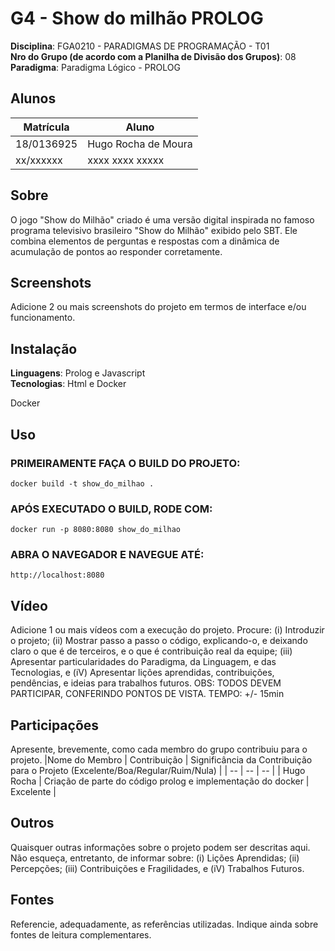 # G4 - Show do milhão PROLOG

**Disciplina**: FGA0210 - PARADIGMAS DE PROGRAMAÇÃO - T01 <br>
**Nro do Grupo (de acordo com a Planilha de Divisão dos Grupos)**: 08<br>
**Paradigma**: Paradigma Lógico - PROLOG<br>

## Alunos
|Matrícula | Aluno |
| -- | -- |
| 18/0136925  |  Hugo Rocha de Moura |
| xx/xxxxxx  |  xxxx xxxx xxxxx |

## Sobre 
O jogo "Show do Milhão" criado é uma versão digital inspirada no famoso programa televisivo brasileiro "Show do Milhão" exibido pelo SBT. Ele combina elementos de perguntas e respostas com a dinâmica de acumulação de pontos ao responder corretamente.

## Screenshots
Adicione 2 ou mais screenshots do projeto em termos de interface e/ou funcionamento.

## Instalação 
**Linguagens**: Prolog e Javascript <br>
**Tecnologias**: Html e Docker<br>

Docker

## Uso 

### PRIMEIRAMENTE FAÇA O BUILD DO PROJETO:
    docker build -t show_do_milhao .
### APÓS EXECUTADO O BUILD, RODE COM:
    docker run -p 8080:8080 show_do_milhao
### ABRA O NAVEGADOR E NAVEGUE ATÉ:
    http://localhost:8080

## Vídeo
Adicione 1 ou mais vídeos com a execução do projeto.
Procure: 
(i) Introduzir o projeto;
(ii) Mostrar passo a passo o código, explicando-o, e deixando claro o que é de terceiros, e o que é contribuição real da equipe;
(iii) Apresentar particularidades do Paradigma, da Linguagem, e das Tecnologias, e
(iV) Apresentar lições aprendidas, contribuições, pendências, e ideias para trabalhos futuros.
OBS: TODOS DEVEM PARTICIPAR, CONFERINDO PONTOS DE VISTA.
TEMPO: +/- 15min

## Participações
Apresente, brevemente, como cada membro do grupo contribuiu para o projeto.
|Nome do Membro | Contribuição | Significância da Contribuição para o Projeto (Excelente/Boa/Regular/Ruim/Nula) |
| -- | -- | -- |
| Hugo Rocha  |  Criação de parte do código prolog e implementação do  docker | Excelente |

## Outros 
Quaisquer outras informações sobre o projeto podem ser descritas aqui. Não esqueça, entretanto, de informar sobre:
(i) Lições Aprendidas;
(ii) Percepções;
(iii) Contribuições e Fragilidades, e
(iV) Trabalhos Futuros.

## Fontes
Referencie, adequadamente, as referências utilizadas.
Indique ainda sobre fontes de leitura complementares.
